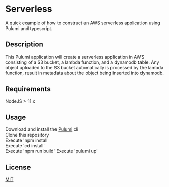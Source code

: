 # Serverless
A quick example of how to construct an AWS serverless application using Pulumi and typescript.

## Description
This Pulumi application will create a serverless application in AWS consisting of a S3 bucket, a lambda function, and a dynamodb table. Any object uploaded to the S3 bucket automatically is processed by the lambda function, result in metadata about the object being inserted into dynamodb.

## Requirements
NodeJS > 11.x

## Usage
Download and install the [Pulumi](https://www.pulumi.com/docs/get-started/) cli  
Clone this repository   
Execute 'npm install'  
Execute 'cd install'  
Execute 'npm run build'
Execute 'pulumi up'  

## License
[MIT](https://choosealicense.com/licenses/mit/)